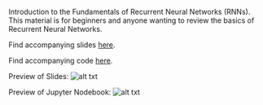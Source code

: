 Introduction to the Fundamentals of Recurrent Neural Networks (RNNs). This material is for beginners and anyone wanting to review the basics of Recurrent Neural Networks.

Find accompanying slides [here](https://github.com/omarsar/rnn_introduction_fundamentals/blob/master/Introduction%20to%20fundamentals%20of%20RNNs.pdf).

Find accompanying code [here](https://github.com/omarsar/rnn_introduction_fundamentals/blob/master/RNN.ipynb).

Preview of Slides:
![alt txt](https://docs.google.com/drawings/d/e/2PACX-1vTjABLRkXNr11N5k3o14X-cJnPM5cCrpu2Z1t1BL0Mx1B6pRXb60KHtmaIyeEYV_2NdU3F5zE60AIF7/pub?w=465&h=241)

Preview of Jupyter Nodebook:
![alt txt](https://docs.google.com/drawings/d/e/2PACX-1vQnt9a6MbGUKyCh2GFxmHAguhaEctzCX25NEgjLa2l6Mqg-0-3eWe1tqk4Lq2XU9BGnAYCox604aZ-B/pub?w=930&h=575)
